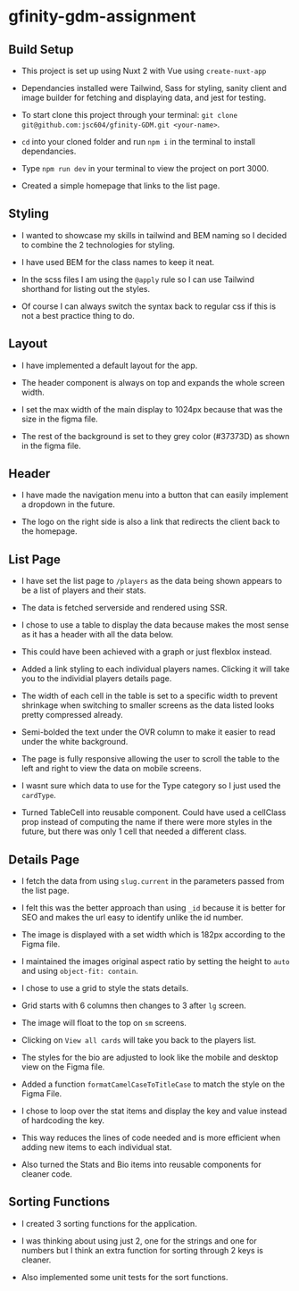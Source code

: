 # gfinity-gdm-assignment

## Build Setup

- This project is set up using Nuxt 2 with Vue using `create-nuxt-app`

- Dependancies installed were Tailwind, Sass for styling, sanity client and image builder for fetching and displaying data, and jest for testing.

- To start clone this project through your terminal: `git clone git@github.com:jsc604/gfinity-GDM.git <your-name>`.

- `cd` into your cloned folder and run `npm i` in the terminal to install dependancies.

- Type `npm run dev` in your terminal to view the project on port 3000.

- Created a simple homepage that links to the list page.

## Styling

- I wanted to showcase my skills in tailwind and BEM naming so I decided to combine the 2 technologies for styling. 

- I have used BEM for the class names to keep it neat.

- In the scss files I am using the `@apply` rule so I can use Tailwind shorthand for listing out the styles. 

- Of course I can always switch the syntax back to regular css if this is not a best practice thing to do.

## Layout

- I have implemented a default layout for the app.

- The header component is always on top and expands the whole screen width.

- I set the max width of the main display to 1024px because that was the size in the figma file.

- The rest of the background is set to they grey color (#37373D) as shown in the figma file.

## Header

- I have made the navigation menu into a button that can easily implement a dropdown in the future.

- The logo on the right side is also a link that redirects the client back to the homepage.

## List Page

- I have set the list page to `/players` as the data being shown appears to be a list of players and their stats.

- The data is fetched serverside and rendered using SSR.

- I chose to use a table to display the data because makes the most sense as it has a header with all the data below.

- This could have been achieved with a graph or just flexblox instead.

- Added a link styling to each individual players names. Clicking it will take you to the individial players details page.

- The width of each cell in the table is set to a specific width to prevent shrinkage when switching to smaller screens as the data listed looks pretty compressed already.

- Semi-bolded the text under the OVR column to make it easier to read under the white background.

- The page is fully responsive allowing the user to scroll the table to the left and right to view the data on mobile screens.

- I wasnt sure which data to use for the Type category so I just used the `cardType`.

- Turned TableCell into reusable component. Could have used a cellClass prop instead of computing the name if there were more styles in the future, but there was only 1 cell that needed a different class.

## Details Page

- I fetch the data from using `slug.current` in the parameters passed from the list page.

- I felt this was the better approach than using `_id` because it is better for SEO and makes the url easy to identify unlike the id number.

- The image is displayed with a set width which is 182px according to the Figma file. 

- I maintained the images original aspect ratio by setting the height to `auto` and using `object-fit: contain`.

- I chose to use a grid to style the stats details.

- Grid starts with 6 columns then changes to 3 after `lg` screen.

- The image will float to the top on `sm` screens.

- Clicking on `View all cards` will take you back to the players list.

- The styles for the bio are adjusted to look like the mobile and desktop view on the Figma file.

- Added a function `formatCamelCaseToTitleCase` to match the style on the Figma File.

- I chose to loop over the stat items and display the key and value instead of hardcoding the key.

- This way reduces the lines of code needed and is more efficient when adding new items to each individual stat.

- Also turned the Stats and Bio items into reusable components for cleaner code.

## Sorting Functions

- I created 3 sorting functions for the application.

- I was thinking about using just 2, one for the strings and one for numbers but I think an extra function for sorting through 2 keys is cleaner.

- Also implemented some unit tests for the sort functions.
